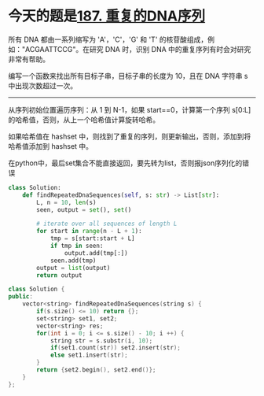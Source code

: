 # 今天的题是[187. 重复的DNA序列](https://leetcode-cn.com/problems/repeated-dna-sequences/)

所有 DNA 都由一系列缩写为 'A'，'C'，'G' 和 'T' 的核苷酸组成，例如："ACGAATTCCG"。在研究 DNA 时，识别 DNA 中的重复序列有时会对研究非常有帮助。

编写一个函数来找出所有目标子串，目标子串的长度为 10，且在 DNA 字符串 s 中出现次数超过一次。

---

从序列初始位置遍历序列：从 1 到 N-1，如果 start==0，计算第一个序列 s[0:L] 的哈希值，否则，从上一个哈希值计算旋转哈希。

如果哈希值在 hashset 中，则找到了重复的序列，则更新输出，否则，添加到将哈希值添加到 hashset 中。

在python中，最后set集合不能直接返回，要先转为list，否则报json序列化的错误

```python
class Solution:
    def findRepeatedDnaSequences(self, s: str) -> List[str]:
        L, n = 10, len(s)     
        seen, output = set(), set()

        # iterate over all sequences of length L
        for start in range(n - L + 1):
            tmp = s[start:start + L]
            if tmp in seen:
                output.add(tmp[:])
            seen.add(tmp)
        output = list(output)
        return output
```

```cpp
class Solution {
public:
    vector<string> findRepeatedDnaSequences(string s) {
        if(s.size() <= 10) return {};
        set<string> set1, set2;
        vector<string> res;
        for(int i = 0; i <= s.size() - 10; i ++) {
            string str = s.substr(i, 10);
            if(set1.count(str)) set2.insert(str);
            else set1.insert(str);
        }
        return {set2.begin(), set2.end()};
    }
};
```

